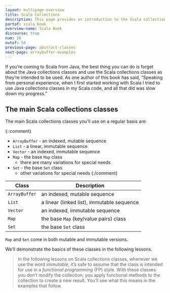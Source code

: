 ```yaml
---
layout: multipage-overview
title: Scala Collections
description: This page provides an introduction to the Scala collections classes, including Vector, List, ArrayBuffer, Map, Set, and more.
partof: scala_book
overview-name: Scala Book
discourse: true
num: 28
outof: 54
previous-page: abstract-classes
next-page: arraybuffer-examples
---
```



If you’re coming to Scala from Java, the best thing you can do is forget about the Java collections classes and use the Scala collections classes as they’re intended to be used. As one author of this book has said, “Speaking from personal experience, when I first started working with Scala I tried to use Java collections classes in my Scala code, and all that did was slow down my progress.”



## The main Scala collections classes

The main Scala collections classes you’ll use on a regular basis are:

{::comment}
- `ArrayBuffer` - an indexed, mutable sequence
- `List` - a linear, immutable sequence
- `Vector` - an indexed, immutable sequence
- `Map` - the base `Map` class
    - there are many variations for special needs
- `Set` - the base `Set` class
    - other variations for special needs
{:/comment}

| Class         | Description   |
| ------------- | ------------- |
| `ArrayBuffer` | an indexed, mutable sequence |
| `List`        | a linear (linked list), immutable sequence |
| `Vector`      | an indexed, immutable sequence |
| `Map`         | the base `Map` (key/value pairs) class |
| `Set`         | the base `Set` class |

`Map` and `Set` come in both mutable and immutable versions.

We’ll demonstrate the basics of these classes in the following lessons.

>In the following lessons on Scala collections classes, whenever we use the word *immutable*, it’s safe to assume that the class is intended for use in a *functional programming* (FP) style. With these classes you don’t modify the collection; you apply functional methods to the collection to create a new result. You’ll see what this means in the examples that follow.


<!--
TODO: mention IndexedSeq and LinearSeq, and show an image of the class hierarchy
-->






